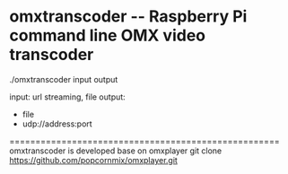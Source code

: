 omxtranscoder -- Raspberry Pi command line OMX video transcoder
====================================================

./omxtranscoder input output

input: url streaming, file
output:
 - file
 - udp://address:port


====================================================
omxtranscoder is developed base on omxplayer 
git clone https://github.com/popcornmix/omxplayer.git
